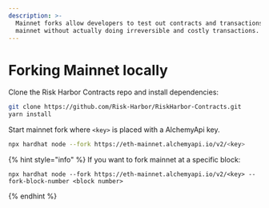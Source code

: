 ```yaml
---
description: >-
  Mainnet forks allow developers to test out contracts and transactions on
  mainnet without actually doing irreversible and costly transactions.
---
```


# Forking Mainnet locally

Clone the Risk Harbor Contracts repo and install dependencies:

```bash
git clone https://github.com/Risk-Harbor/RiskHarbor-Contracts.git
yarn install
```

Start mainnet fork where `<key>` is placed with a AlchemyApi key.

```bash
npx hardhat node --fork https://eth-mainnet.alchemyapi.io/v2/<key>
```

{% hint style="info" %}
If you want to fork mainnet at a specific block: 

```text
npx hardhat node --fork https://eth-mainnet.alchemyapi.io/v2/<key> --fork-block-number <block number>
```
{% endhint %}



